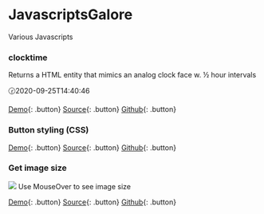 # JavascriptsGalore
<link rel="stylesheet" href="src/button.css">


Various Javascripts

### clocktime

Returns a HTML entity that mimics an analog clock face w. ½ hour intervals

🕝2020-09-25T14:40:46 

[Demo](test/clocktime.test.html){: .button} [Source](src/clocktime.js){: .button} [Github](https://github.com/Clicketyclick/JavascriptsGalore/){: .button}


### Button styling (CSS)

[Demo](test/button.test){: .button} [Source](src/button.css){: .button} [Github](https://github.com/Clicketyclick/JavascriptsGalore/){: .button}

### Get image size
<script src="handleImage.js"></script>
<img src="happy.gif" id='image' onLoad='addImageSizeToTitle(this);'>
Use MouseOver to see image size

[Demo](test/handleImage.test.html){: .button} [Source](src/handeImage.js){: .button} [Github](https://github.com/Clicketyclick/JavascriptsGalore/){: .button}
